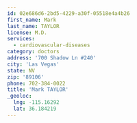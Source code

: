 ```yaml
---
id: 02e686d6-2bd5-4229-a30f-05518e4a4b26
first_name: Mark
last_name: TAYLOR
license: M.D.
services:
  - cardiovascular-diseases
category: doctors
address: '700 Shadow Ln #240'
city: 'Las Vegas'
state: NV
zip: '89106'
phone: 702-384-0022
title: 'Mark TAYLOR'
_geoloc:
  lng: -115.16292
  lat: 36.184219
---
```

